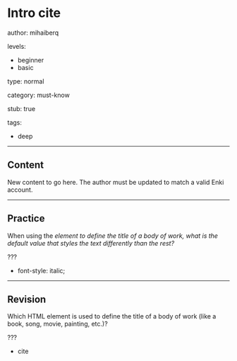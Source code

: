 # Intro cite
author: mihaiberq

levels:
  - beginner
  - basic

type: normal

category: must-know

stub: true


tags:
  - deep


---
## Content

New content to go here. The author must be updated to match a valid Enki account.

---
## Practice

When using the <cite> element to define the title of a body of work, what is the default value that styles the text differently than the rest?

???

* font-style: italic;


---
## Revision

Which HTML element is used to define the title of a body of work (like a book, song, movie, painting, etc.)?

???
* cite
